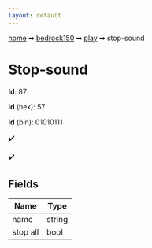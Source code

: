 ```yaml
---
layout: default
---
```


[home](/) ➡ [bedrock150](/protocol/bedrock150) ➡ [play](/protocol/bedrock150/play) ➡ stop-sound

# Stop-sound

**Id**: 87

**Id** (hex): 57

**Id** (bin): 01010111

✔️

✔️

## Fields

Name | Type
---|---
name | string
stop all | bool

